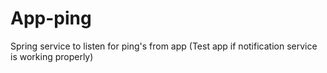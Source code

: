 # App-ping

Spring service to listen for ping's from app (Test app if notification service is working properly)

